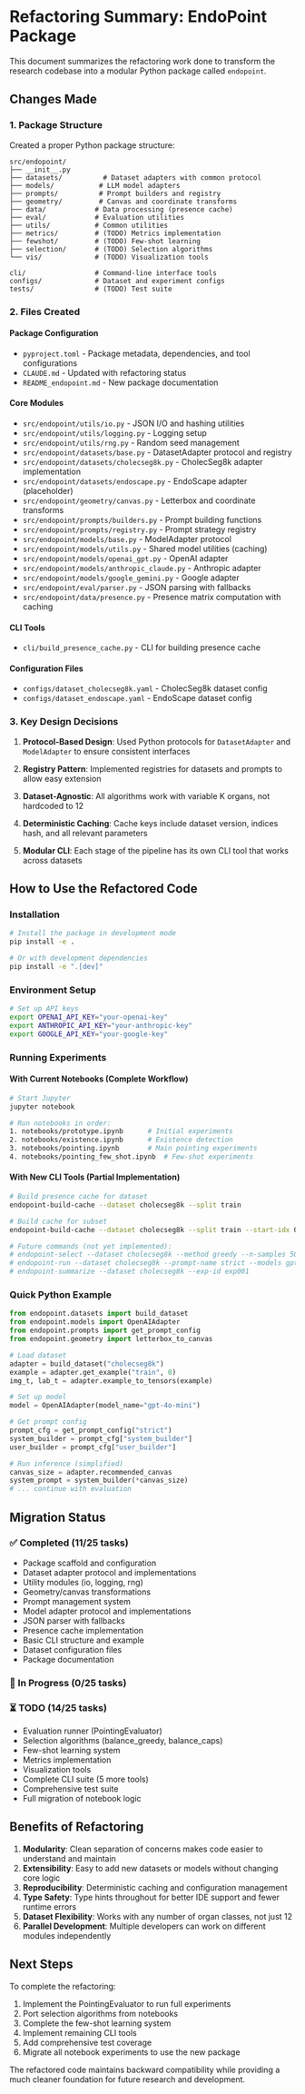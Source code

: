 # Refactoring Summary: EndoPoint Package

This document summarizes the refactoring work done to transform the research codebase into a modular Python package called `endopoint`.

## Changes Made

### 1. Package Structure

Created a proper Python package structure:
```
src/endopoint/
├── __init__.py
├── datasets/          # Dataset adapters with common protocol
├── models/           # LLM model adapters
├── prompts/          # Prompt builders and registry
├── geometry/         # Canvas and coordinate transforms
├── data/            # Data processing (presence cache)
├── eval/            # Evaluation utilities
├── utils/           # Common utilities
├── metrics/         # (TODO) Metrics implementation
├── fewshot/         # (TODO) Few-shot learning
├── selection/       # (TODO) Selection algorithms
└── vis/             # (TODO) Visualization tools

cli/                 # Command-line interface tools
configs/             # Dataset and experiment configs
tests/               # (TODO) Test suite
```

### 2. Files Created

#### Package Configuration
- `pyproject.toml` - Package metadata, dependencies, and tool configurations
- `CLAUDE.md` - Updated with refactoring status
- `README_endopoint.md` - New package documentation

#### Core Modules
- `src/endopoint/utils/io.py` - JSON I/O and hashing utilities
- `src/endopoint/utils/logging.py` - Logging setup
- `src/endopoint/utils/rng.py` - Random seed management
- `src/endopoint/datasets/base.py` - DatasetAdapter protocol and registry
- `src/endopoint/datasets/cholecseg8k.py` - CholecSeg8k adapter implementation
- `src/endopoint/datasets/endoscape.py` - EndoScape adapter (placeholder)
- `src/endopoint/geometry/canvas.py` - Letterbox and coordinate transforms
- `src/endopoint/prompts/builders.py` - Prompt building functions
- `src/endopoint/prompts/registry.py` - Prompt strategy registry
- `src/endopoint/models/base.py` - ModelAdapter protocol
- `src/endopoint/models/utils.py` - Shared model utilities (caching)
- `src/endopoint/models/openai_gpt.py` - OpenAI adapter
- `src/endopoint/models/anthropic_claude.py` - Anthropic adapter
- `src/endopoint/models/google_gemini.py` - Google adapter
- `src/endopoint/eval/parser.py` - JSON parsing with fallbacks
- `src/endopoint/data/presence.py` - Presence matrix computation with caching

#### CLI Tools
- `cli/build_presence_cache.py` - CLI for building presence cache

#### Configuration Files
- `configs/dataset_cholecseg8k.yaml` - CholecSeg8k dataset config
- `configs/dataset_endoscape.yaml` - EndoScape dataset config

### 3. Key Design Decisions

1. **Protocol-Based Design**: Used Python protocols for `DatasetAdapter` and `ModelAdapter` to ensure consistent interfaces

2. **Registry Pattern**: Implemented registries for datasets and prompts to allow easy extension

3. **Dataset-Agnostic**: All algorithms work with variable K organs, not hardcoded to 12

4. **Deterministic Caching**: Cache keys include dataset version, indices hash, and all relevant parameters

5. **Modular CLI**: Each stage of the pipeline has its own CLI tool that works across datasets

## How to Use the Refactored Code

### Installation

```bash
# Install the package in development mode
pip install -e .

# Or with development dependencies
pip install -e ".[dev]"
```

### Environment Setup

```bash
# Set up API keys
export OPENAI_API_KEY="your-openai-key"
export ANTHROPIC_API_KEY="your-anthropic-key"
export GOOGLE_API_KEY="your-google-key"
```

### Running Experiments

#### With Current Notebooks (Complete Workflow)

```bash
# Start Jupyter
jupyter notebook

# Run notebooks in order:
1. notebooks/prototype.ipynb      # Initial experiments
2. notebooks/existence.ipynb      # Existence detection
3. notebooks/pointing.ipynb       # Main pointing experiments
4. notebooks/pointing_few_shot.ipynb  # Few-shot experiments
```

#### With New CLI Tools (Partial Implementation)

```bash
# Build presence cache for dataset
endopoint-build-cache --dataset cholecseg8k --split train

# Build cache for subset
endopoint-build-cache --dataset cholecseg8k --split train --start-idx 0 --end-idx 1000

# Future commands (not yet implemented):
# endopoint-select --dataset cholecseg8k --method greedy --n-samples 500
# endopoint-run --dataset cholecseg8k --prompt-name strict --models gpt-4o
# endopoint-summarize --dataset cholecseg8k --exp-id exp001
```

### Quick Python Example

```python
from endopoint.datasets import build_dataset
from endopoint.models import OpenAIAdapter
from endopoint.prompts import get_prompt_config
from endopoint.geometry import letterbox_to_canvas

# Load dataset
adapter = build_dataset("cholecseg8k")
example = adapter.get_example("train", 0)
img_t, lab_t = adapter.example_to_tensors(example)

# Set up model
model = OpenAIAdapter(model_name="gpt-4o-mini")

# Get prompt config
prompt_cfg = get_prompt_config("strict")
system_builder = prompt_cfg["system_builder"]
user_builder = prompt_cfg["user_builder"]

# Run inference (simplified)
canvas_size = adapter.recommended_canvas
system_prompt = system_builder(*canvas_size)
# ... continue with evaluation
```

## Migration Status

### ✅ Completed (11/25 tasks)
- Package scaffold and configuration
- Dataset adapter protocol and implementations
- Utility modules (io, logging, rng)
- Geometry/canvas transformations
- Prompt management system
- Model adapter protocol and implementations
- JSON parser with fallbacks
- Presence cache implementation
- Basic CLI structure and example
- Dataset configuration files
- Package documentation

### 🔄 In Progress (0/25 tasks)

### ⏳ TODO (14/25 tasks)
- Evaluation runner (PointingEvaluator)
- Selection algorithms (balance_greedy, balance_caps)
- Few-shot learning system
- Metrics implementation
- Visualization tools
- Complete CLI suite (5 more tools)
- Comprehensive test suite
- Full migration of notebook logic

## Benefits of Refactoring

1. **Modularity**: Clean separation of concerns makes code easier to understand and maintain
2. **Extensibility**: Easy to add new datasets or models without changing core logic
3. **Reproducibility**: Deterministic caching and configuration management
4. **Type Safety**: Type hints throughout for better IDE support and fewer runtime errors
5. **Dataset Flexibility**: Works with any number of organ classes, not just 12
6. **Parallel Development**: Multiple developers can work on different modules independently

## Next Steps

To complete the refactoring:
1. Implement the PointingEvaluator to run full experiments
2. Port selection algorithms from notebooks
3. Complete the few-shot learning system
4. Implement remaining CLI tools
5. Add comprehensive test coverage
6. Migrate all notebook experiments to use the new package

The refactored code maintains backward compatibility while providing a much cleaner foundation for future research and development.